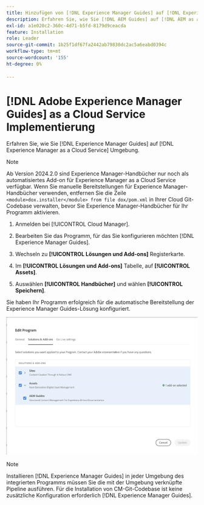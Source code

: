 ```yaml
---
title: Hinzufügen von [!DNL Experience Manager Guides] auf [!DNL Experience Manager as a Cloud Service] Umgebung
description: Erfahren Sie, wie Sie [!DNL AEM Guides] auf [!DNL AEM as a Cloud Service] Umgebung
exl-id: a1e020c2-360c-4d71-b5fd-8179d9ceacda
feature: Installation
role: Leader
source-git-commit: 1b25f1df67fa2442ab79830dc2ac5a6eabd0394c
workflow-type: tm+mt
source-wordcount: '155'
ht-degree: 0%

---
```


# [!DNL Adobe Experience Manager Guides] as a Cloud Service Implementierung

Erfahren Sie, wie Sie [!DNL Experience Manager Guides] auf [!DNL Experience Manager as a Cloud Service] Umgebung.


>[!NOTE]
>
> Ab Version 2024.2.0 sind Experience Manager-Handbücher nur noch als automatisiertes Add-on für Experience Manager as a Cloud Service verfügbar. Wenn Sie manuelle Bereitstellungen für Experience Manager-Handbücher verwenden, entfernen Sie die Zeile `<module>dox.installer</module> from file dox/pom.xml` in Ihrer Cloud Git-Codebase verwalten, bevor Sie Experience Manager-Handbücher für Ihr Programm aktivieren.

1. Anmelden bei [!UICONTROL Cloud Manager].

1. Bearbeiten Sie das Programm, für das Sie konfigurieren möchten [!DNL Experience Manager Guides].

1. Wechseln zu **[!UICONTROL Lösungen und Add-ons]** Registerkarte.

1. Im **[!UICONTROL Lösungen und Add-ons]** Tabelle, auf **[!UICONTROL Assets]**.

1. Auswählen **[!UICONTROL Handbücher]** und wählen **[!UICONTROL Speichern]**.

Sie haben Ihr Programm erfolgreich für die automatische Bereitstellung der Experience Manager Guides-Lösung konfiguriert.

![Konfigurieren der Experience Manager Guides-Lösung](assets/addon-configuration.png)

>[!NOTE]
>
>Installieren [!DNL Experience Manager Guides] in jeder Umgebung des integrierten Programms müssen Sie die mit der Umgebung verknüpfte Pipeline ausführen. Für die Installation von CM-Git-Codebase ist keine zusätzliche Konfiguration erforderlich [!DNL Experience Manager Guides].
